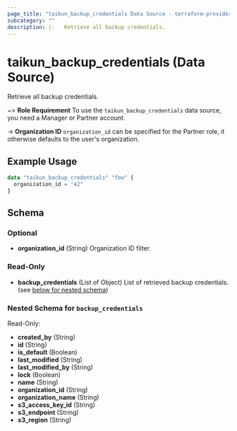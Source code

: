 ```yaml
---
page_title: "taikun_backup_credentials Data Source - terraform-provider-taikun"
subcategory: ""
description: |-   Retrieve all backup credentials.
---
```


# taikun_backup_credentials (Data Source)

Retrieve all backup credentials.

~> **Role Requirement** To use the `taikun_backup_credentials` data source, you need a Manager or Partner account.

-> **Organization ID** `organization_id` can be specified for the Partner role, it otherwise defaults to the user's organization.

## Example Usage

```terraform
data "taikun_backup_credentials" "foo" {
  organization_id = "42"
}
```

<!-- schema generated by tfplugindocs -->
## Schema

### Optional

- **organization_id** (String) Organization ID filter.

### Read-Only

- **backup_credentials** (List of Object) List of retrieved backup credentials. (see [below for nested schema](#nestedatt--backup_credentials))

<a id="nestedatt--backup_credentials"></a>
### Nested Schema for `backup_credentials`

Read-Only:

- **created_by** (String)
- **id** (String)
- **is_default** (Boolean)
- **last_modified** (String)
- **last_modified_by** (String)
- **lock** (Boolean)
- **name** (String)
- **organization_id** (String)
- **organization_name** (String)
- **s3_access_key_id** (String)
- **s3_endpoint** (String)
- **s3_region** (String)


